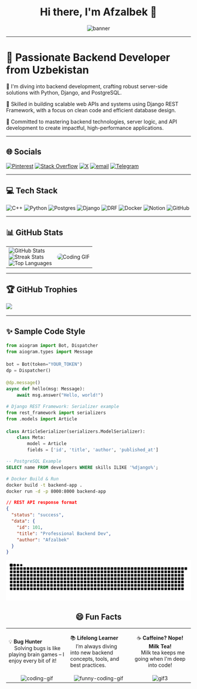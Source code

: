 <h1 align="center">Hi there, I'm Afzalbek 👋</h1>
<p align="center">
  <img src="https://capsule-render.vercel.app/api?type=waving&color=0:5BCEFA,100:003087&height=200&section=header&text=Afzalbek%20Mahmudov&fontSize=40&fontAlignY=35&animation=fadeIn" alt="banner"/>
</p>

---


# 💫 Passionate Backend Developer from Uzbekistan
👋 I'm diving into backend development, crafting robust server-side solutions with Python, Django, and PostgreSQL.

💼 Skilled in building scalable web APIs and systems using Django REST Framework, with a focus on clean code and efficient database design.

🚀 Committed to mastering backend technologies, server logic, and API development to create impactful, high-performance applications.

---

## 🌐 Socials

[![Pinterest](https://img.shields.io/badge/Pinterest-%23E60023.svg?logo=Pinterest&logoColor=white)](https://pinterest.com/afzalbek_mahmudov)
[![Stack Overflow](https://img.shields.io/badge/-Stackoverflow-FE7A16?logo=stack-overflow&logoColor=white)](https://stackoverflow.com/users/Afzalbek)
[![X](https://img.shields.io/badge/X-black.svg?logo=X&logoColor=white)](https://x.com/Afzalbek_m)
[![email](https://img.shields.io/badge/Email-D14836?logo=gmail&logoColor=white)](mailto:afzalbek.777777@gmail.com)
[![Telegram](https://img.shields.io/badge/Telegram-%2300A8E1.svg?logo=Telegram&logoColor=white)](https://t.me/mahmudov_blog)

---


## 💻 Tech Stack

![C++](https://img.shields.io/badge/c++-%2300599C.svg?style=for-the-badge&logo=c%2B%2B&logoColor=white)
![Python](https://img.shields.io/badge/python-3670A0?style=for-the-badge&logo=python&logoColor=ffdd54)
![Postgres](https://img.shields.io/badge/postgres-%23316192.svg?style=for-the-badge&logo=postgresql&logoColor=white)
![Django](https://img.shields.io/badge/Django-092E20?style=for-the-badge&logo=django&logoColor=white)
![DRF](https://img.shields.io/badge/DRF-ff1709?style=for-the-badge&logo=django&logoColor=white)
![Docker](https://img.shields.io/badge/Docker-0db7ed?style=for-the-badge&logo=docker&logoColor=white)
![Notion](https://img.shields.io/badge/Notion-%23000000.svg?style=for-the-badge&logo=notion&logoColor=white)
![GitHub](https://img.shields.io/badge/github-%23121011.svg?style=for-the-badge&logo=github&logoColor=white)

---

## 📊 GitHub Stats

<div align="center">
  <table>
    <tr>
      <td>
        <img src="https://github-readme-stats.vercel.app/api?username=Afzalbek-Mahmudov&theme=dark&hide_border=false&include_all_commits=true&count_private=true" alt="GitHub Stats" height="180"/>
        <br/>
        <img src="https://nirzak-streak-stats.vercel.app/?user=Afzalbek-Mahmudov&theme=dark&hide_border=false" alt="Streak Stats" height="180"/>
        <br/>
        <img src="https://github-readme-stats.vercel.app/api/top-langs/?username=Afzalbek-Mahmudov&theme=dark&hide_border=false&layout=compact" alt="Top Languages" height="150"/>
      </td>
      <td>
        <img src="https://media4.giphy.com/media/v1.Y2lkPTc5MGI3NjExOXdxeXp4bDBlbTQybGI0ZjQxODJ3N3B3eGZmdzN1bHIyem1lanVmaiZlcD12MV9pbnRlcm5hbF9naWZfYnlfaWQmY3Q9cw/WFZvB7VIXBgiz3oDXE/giphy.gif" alt="Coding GIF" width="350" style="border-radius: 10px;" />
      </td>
    </tr>
  </table>
</div>


---

## 🏆 GitHub Trophies

![](https://github-profile-trophy.vercel.app/?username=Afzalbek-Mahmudov&theme=radical&no-frame=false&no-bg=false&margin-w=4)

---

## ✨ Sample Code Style

```python
from aiogram import Bot, Dispatcher
from aiogram.types import Message

bot = Bot(token="YOUR_TOKEN")
dp = Dispatcher()

@dp.message()
async def hello(msg: Message):
    await msg.answer("Hello, world!")
```
```python
# Django REST Framework: Serializer example
from rest_framework import serializers
from .models import Article

class ArticleSerializer(serializers.ModelSerializer):
    class Meta:
        model = Article
        fields = ['id', 'title', 'author', 'published_at']

```
```sql
-- PostgreSQL Example
SELECT name FROM developers WHERE skills ILIKE '%django%';
```
```bash
# Docker Build & Run
docker build -t backend-app .
docker run -d -p 8000:8000 backend-app
```

```json
// REST API response format
{
  "status": "success",
  "data": {
    "id": 101,
    "title": "Professional Backend Dev",
    "author": "Afzalbek"
  }
}
```
<picture>
  <source media="(prefers-color-scheme: dark)" srcset="https://raw.githubusercontent.com/Afzalbek-Mahmudov/Afzalbek-Mahmudov/output/github-snake-dark.svg" />
  <source media="(prefers-color-scheme: light)" srcset="https://raw.githubusercontent.com/Afzalbek-Mahmudov/Afzalbek-Mahmudov/output/github-snake.svg" />
  <img alt="github-snake" src="https://raw.githubusercontent.com/Afzalbek-Mahmudov/Afzalbek-Mahmudov/output/github-snake.svg" />
</picture>

<h2 align="center">😄 Fun Facts</h2>

<table>
  <tr>
    <td width="33%">

💡 **Bug Hunter**  
&nbsp;&nbsp;&nbsp;&nbsp;Solving bugs is like playing brain games – I enjoy every bit of it!

</td>
    <td width="33%">

📚 **Lifelong Learner**  
&nbsp;&nbsp;&nbsp;&nbsp;I’m always diving into new backend concepts, tools, and best practices.

</td>
    <td width="33%" align="center">

☕ **Caffeine? Nope! Milk Tea!**  
&nbsp;&nbsp;&nbsp;&nbsp;Milk tea keeps me going when I'm deep into code!

</td>
  </tr>
  <tr>
    <td align="center">
      <img src="https://media3.giphy.com/media/v1.Y2lkPTc5MGI3NjExejVwam5vamw1bHlqZHJxYzAzN3AyZ3hxNTRyNjllZXJyMGJ6N2poeCZlcD12MV9pbnRlcm5hbF9naWZfYnlfaWQmY3Q9cw/kOe46rvaOLg8smLgs5/giphy.gif" width="200" alt="coding-gif"/>
    </td>
    <td align="center">
      <img src="https://media2.giphy.com/media/v1.Y2lkPTc5MGI3NjExcXRtdnYwcWt4bGhsZmR6dWYzNno4Mno5NzRtaDYweHk1aDJnZm9kcCZlcD12MV9pbnRlcm5hbF9naWZfYnlfaWQmY3Q9cw/VDdh2wgmzsXAc7FCd7/giphy.gif" width="200" alt="funny-coding-gif"/>
    </td>
    <td align="center">
      <img src="https://media0.giphy.com/media/v1.Y2lkPTc5MGI3NjExY3c1ZGgxZDc5bGZia2o3dG81emhxZmFuMXd6aTF3N3Bia2NiZ3lmYSZlcD12MV9pbnRlcm5hbF9naWZfYnlfaWQmY3Q9cw/niCkjKTl2NbA0jySxw/giphy.gif" width="200" alt="gif3"/>
    </td>
  </tr>
</table>
